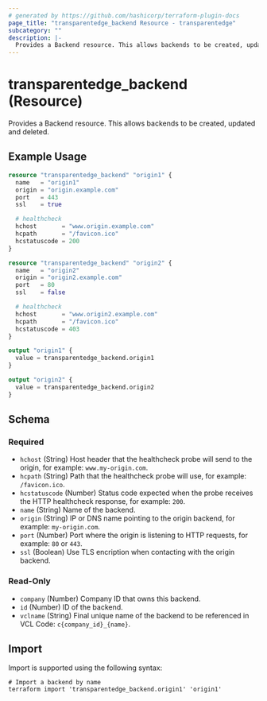 ```yaml
---
# generated by https://github.com/hashicorp/terraform-plugin-docs
page_title: "transparentedge_backend Resource - transparentedge"
subcategory: ""
description: |-
  Provides a Backend resource. This allows backends to be created, updated and deleted.
---
```


# transparentedge_backend (Resource)

Provides a Backend resource. This allows backends to be created, updated and deleted.

## Example Usage

```terraform
resource "transparentedge_backend" "origin1" {
  name   = "origin1"
  origin = "origin.example.com"
  port   = 443
  ssl    = true

  # healthcheck
  hchost       = "www.origin.example.com"
  hcpath       = "/favicon.ico"
  hcstatuscode = 200
}

resource "transparentedge_backend" "origin2" {
  name   = "origin2"
  origin = "origin2.example.com"
  port   = 80
  ssl    = false

  # healthcheck
  hchost       = "www.origin2.example.com"
  hcpath       = "/favicon.ico"
  hcstatuscode = 403
}

output "origin1" {
  value = transparentedge_backend.origin1
}

output "origin2" {
  value = transparentedge_backend.origin2
}
```

<!-- schema generated by tfplugindocs -->
## Schema

### Required

- `hchost` (String) Host header that the healthcheck probe will send to the origin, for example: `www.my-origin.com`.
- `hcpath` (String) Path that the healthcheck probe will use, for example: `/favicon.ico`.
- `hcstatuscode` (Number) Status code expected when the probe receives the HTTP healthcheck response, for example: `200`.
- `name` (String) Name of the backend.
- `origin` (String) IP or DNS name pointing to the origin backend, for example: `my-origin.com`.
- `port` (Number) Port where the origin is listening to HTTP requests, for example: `80` or `443`.
- `ssl` (Boolean) Use TLS encription when contacting with the origin backend.

### Read-Only

- `company` (Number) Company ID that owns this backend.
- `id` (Number) ID of the backend.
- `vclname` (String) Final unique name of the backend to be referenced in VCL Code: `c{company_id}_{name}`.

## Import

Import is supported using the following syntax:

```shell
# Import a backend by name
terraform import 'transparentedge_backend.origin1' 'origin1'
```
